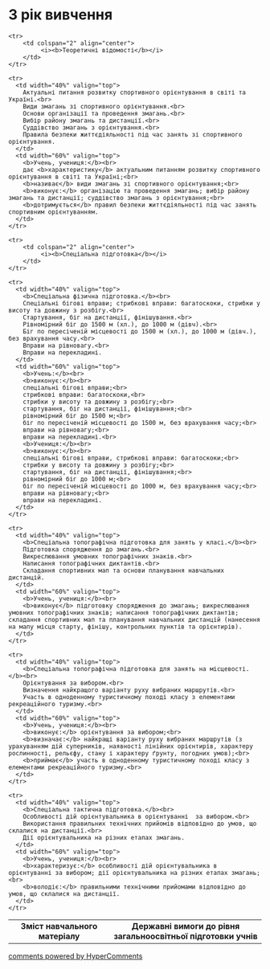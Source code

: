 <div id="hypercomments_widget" class="js-hypercomments-widget invisible"></div>

3 рік вивчення
=============================

<table>
  <body>
    <tr>
      <td width="40%" align="center">
        <b>Зміст навчального матеріалу</b>
      </td>
      <td width="60%" align="center" valign="top">
        <b>Державні вимоги до рівня загальноосвітньої підготовки учнів</b>
      </td>
    </tr>

    <tr>
    	<td colspan="2" align="center">
    		 <i><b>Теоретичні відомості</b></i>
    	</td>
    </tr>

    <tr>
      <td width="40%" valign="top">
        Актуальні питання розвитку спортивного орієнтування в світі та Україні.<br>
		Види змагань зі спортивного орієнтування.<br>
		Основи організації та проведення змагань.<br>
		Вибір району змагань та дистанції.<br>
		Суддівство змагань з орієнтування.<br>
		Правила безпеки життєдіяльності під час занять зі спортивного орієнтування.
      </td>
      <td width="60%" valign="top">
        <b>Учень, учениця:</b><br>
        дає <b>характеристику</b> актуальним питанням розвитку спортивного орієнтування в світі та Україні;<br>
        <b>називає</b> види змагань зі спортивного орієнтування;<br>
        <b>виконує:</b> організацію та проведення змагань; вибір району змагань та дистанції; суддівство змагань з орієнтування;<br>
        <b>дотримується</b> правил безпеки життєдіяльності під час занять спортивним орієнтуванням.
      </td>
    </tr>

    <tr>
    	<td colspan="2" align="center">
    		 <i><b>Спеціальна підготовка</b></i>
    	</td>
    </tr>

    <tr>
      <td width="40%" valign="top">
       	<b>Спеціальна фізична підготовка.</b><br>
       	Спеціальні бігові вправи; стрибкові вправи: багатоскоки, стрибки у висоту та довжину з розбігу.<br>
		Стартування, біг на дистанції, фінішування.<br>
		Рівномірний біг до 1500 м (хл.), до 1000 м (дівч).<br>
		Біг по пересіченій місцевості до 1500 м (хл.), до 1000 м (дівч.), без врахування часу.<br>
		Вправи на рівновагу.<br>
		Вправи на перекладині.
      </td>
      <td width="60%" valign="top">
      	<b>Учень:</b><br>
        <b>виконує:</b><br>
        спеціальні бігові вправи;<br>
		стрибкові вправи: багатоскоки,<br>
		стрибки у висоту та довжину з розбігу;<br>
		стартування, біг на дистанції, фінішування;<br>
		рівномірний біг до 1500 м;<br>
		біг по пересіченій місцевості до 1500 м, без врахування часу;<br>
		вправи на рівновагу;<br>
		вправи на перекладині.<br>
        <b>Учениця:</b><br>
        <b>виконує:</b><br>
        спеціальні бігові вправи, стрибкові вправи: багатоскоки;<br>
		стрибки у висоту та довжину з розбігу;<br>
		стартування, біг на дистанції, фінішування;<br>
		рівномірний біг до 1000 м;<br>
		біг по пересіченій місцевості до 1000 м, без врахування часу;<br>
		вправи на рівновагу;<br>
		вправи на перекладині.
      </td>
    </tr>

    <tr>
      <td width="40%" valign="top">
       	<b>Спеціальна топографічна підготовка для занять у класі.</b><br>
       	Підготовка спорядження до змагань.<br>
		Викреслювання умовних топографічних знаків.<br>
		Написання топографічних диктантів.<br>
		Складання спортивних мап та основи планування навчальних дистанцій.
      </td>
      <td width="60%" valign="top">
      	<b>Учень, учениця:</b><br>
        <b>виконує</b> підготовку спорядження до змагань; викреслювання умовних топографічних знаків; написання топографічних диктантів; складання спортивних мап та планування навчальних дистанцій (нанесення на мапу місця старту, фінішу, контрольних пунктів та орієнтирів).
      </td>
    </tr>

    <tr>
      <td width="40%" valign="top">
       	<b>Спеціальна топографічна підготовка для занять на місцевості.</b><br>
       	Орієнтування за вибором.<br>
		Визначення найкращого варіанту руху вибраних маршрутів.<br>
		Участь в одноденному туристичному поході класу з елементами рекреаційного туризму.<br>
      </td>
      <td width="60%" valign="top">
      	<b>Учень, учениця:</b><br>
      	<b>виконує:</b> орієнтування за вибором;<br>
      	<b>визначає:</b> найкращі варіанту руху вибраних маршрутів (з урахуванням дій суперників, наявності лінійних орієнтирів, характеру рослинності, рельєфу, стану і характеру ґрунту, погодних умов);<br>
		<b>приймає</b> участь в одноденному туристичному поході класу з елементами рекреаційного туризму.<br>
      </td>
    </tr>

    <tr>
      <td width="40%" valign="top">
       	<b>Спеціальна тактична підготовка.</b><br>
       	Особливості дій орієнтувальника в орієнтуванні  за вибором.<br>
		Використання правильних технічних прийомів відповідно до умов, що склалися на дистанції.<br>
		Дії орієнтувальника на різних етапах змагань.
      </td>
      <td width="60%" valign="top">
      	<b>Учень, учениця:</b><br>
        <b>характеризує:</b> особливості дій орієнтувальника в орієнтуванні за вибором; дії орієнтувальника на різних етапах змагань;<br>
		<b>володіє:</b> правильними технічними прийомами відповідно до умов, що склалися на дистанції.
      </td>
    </tr>
  </body>
</table>

<div class="js-hypercomments-container">
    <a href="http://hypercomments.com" class="hc-link" title="comments widget">comments powered by HyperComments</a>
</div>
